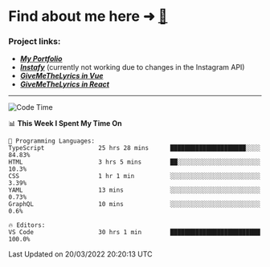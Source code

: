 # Find about me here ➜ [🧑](https://pauabella.dev)

### Project links:
- ***[My Portfolio](https://pauabella.dev)***
- ***[Instafy](https://instafy.me)*** (currently not working due to changes in the Instagram API)
- ***[GiveMeTheLyrics in Vue](https://lyrics.pauabella.dev)***
- ***[GiveMeTheLyrics in React](https://pauabella.dev/GiveMeTheLyrics)***

---
<!--START_SECTION:waka-->
![Code Time](http://img.shields.io/badge/Code%20Time-858%20hrs%2028%20mins-blue)

📊 **This Week I Spent My Time On** 

```text
💬 Programming Languages: 
TypeScript               25 hrs 28 mins      █████████████████████░░░░   84.83% 
HTML                     3 hrs 5 mins        ██░░░░░░░░░░░░░░░░░░░░░░░   10.3% 
CSS                      1 hr 1 min          ░░░░░░░░░░░░░░░░░░░░░░░░░   3.39% 
YAML                     13 mins             ░░░░░░░░░░░░░░░░░░░░░░░░░   0.73% 
GraphQL                  10 mins             ░░░░░░░░░░░░░░░░░░░░░░░░░   0.6%

🔥 Editors: 
VS Code                  30 hrs 1 min        █████████████████████████   100.0%

```


 Last Updated on 20/03/2022 20:20:13 UTC
<!--END_SECTION:waka-->
